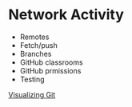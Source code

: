 # Network Activity

* Remotes
* Fetch/push
* Branches
* GitHub classrooms
* GitHub prmissions
* Testing

[Visualizing Git](http://git-school.github.io/visualizing-git/)
